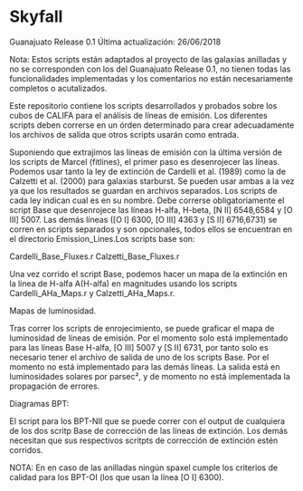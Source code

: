 # Skyfall

Guanajuato Release 0.1 
Última actualización: 26/06/2018

Nota: Estos scripts están adaptados al proyecto de las galaxias anilladas y no se corresponden con los del Guanajuato Release 0.1, no tienen todas las funcionalidades implementadas y los comentarios no están necesariamente completos o acutalizados. 

Este repositorio contiene los scripts desarrollados y probados sobre los cubos de CALIFA para el análisis de líneas de emisión.
Los diferentes scripts deben correrse en un órden determinado para crear adecuadamente los archivos de salida que otros scripts
usarán como entrada.

Suponiendo que extrajimos las líneas de emisión con la última versión de los scripts de Marcel (fitlines), el primer paso es desenrojecer las líneas. Podemos usar tanto la ley de extinción de Cardelli et al. (1989) como la de Calzetti et al. (2000) para galaxias starburst. Se pueden usar ambas a la vez ya que los resultados se guardan en archivos separados. Los scripts de cada ley indican cual es en su nombre. Debe correrse obligatoriamente el script Base que desenrojece las líneas H-alfa, H-beta, [N II] 6548,6584 y [O III] 5007. Las demás líneas ([O I] 6300, [O III] 4363 y [S II] 6716,6731) se corren en scripts separados y son opcionales, todos ellos se encuentran en el directorio Emission_Lines.Los scripts base son:

Cardelli_Base_Fluxes.r
Calzetti_Base_Fluxes.r

Una vez corrido el script Base, podemos hacer un mapa de la extinción en la línea de H-alfa A(H-alfa) en magnitudes usando los
scripts Cardelli_AHa_Maps.r y Calzetti_AHa_Maps.r.

Mapas de luminosidad.

Tras correr los scripts de enrojecimiento, se puede graficar el mapa de luminosidad de líneas de emisión. Por el momento solo está implementado para las líneas Base H-alfa, [O III] 5007 y [S II] 6731, por tanto solo es necesario tener el archivo de salida de uno de los scripts Base. Por el momento no está implementado para las demás líneas. La salida está en luminosidades solares por parsec², y de momento no está implementada la propagación de errores.

Diagramas BPT:

El script para los BPT-NII que se puede correr con el output de cualquiera de los dos scritp Base 
de corrección de las líneas de extinción. Los demás necesitan que sus respectivos scritpts de corrección de extinción estén corridos. 

NOTA: En en caso de las anilladas ningún spaxel cumple los criterios de calidad para los BPT-OI (los que usan la línea [O I] 6300).

